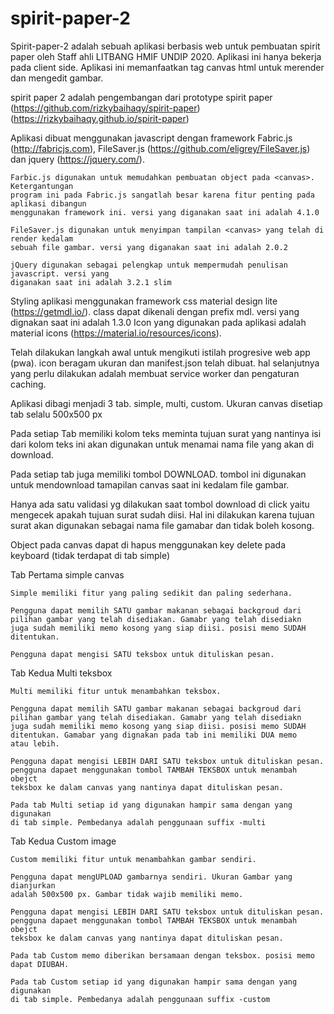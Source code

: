# spirit-paper-2

Spirit-paper-2 adalah sebuah aplikasi berbasis web untuk pembuatan spirit paper oleh
Staff ahli LITBANG HMIF UNDIP 2020. Aplikasi ini hanya bekerja pada client side.
Aplikasi ini memanfaatkan tag canvas html untuk merender dan mengedit gambar.

spirit paper 2 adalah pengembangan dari prototype spirit paper
(https://github.com/rizkybaihaqy/spirit-paper) (https://rizkybaihaqy.github.io/spirit-paper)

Aplikasi dibuat menggunakan javascript dengan framework Fabric.js (http://fabricjs.com),
FileSaver.js (https://github.com/eligrey/FileSaver.js) dan jquery (https://jquery.com/).

    Farbic.js digunakan untuk memudahkan pembuatan object pada <canvas>. Ketergantungan
    program ini pada Fabric.js sangatlah besar karena fitur penting pada aplikasi dibangun
    menggunakan framework ini. versi yang diganakan saat ini adalah 4.1.0

    FileSaver.js digunakan untuk menyimpan tampilan <canvas> yang telah di render kedalam
    sebuah file gambar. versi yang diganakan saat ini adalah 2.0.2

    jQuery digunakan sebagai pelengkap untuk mempermudah penulisan javascript. versi yang
    diganakan saat ini adalah 3.2.1 slim

Styling aplikasi menggunakan framework css material design lite (https://getmdl.io/).
class dapat dikenali dengan prefix mdl. versi yang dignakan saat ini adalah 1.3.0
Icon yang digunakan pada aplikasi adalah material icons (https://material.io/resources/icons).

Telah dilakukan langkah awal untuk mengikuti istilah progresive web app (pwa). icon beragam
ukuran dan manifest.json telah dibuat. hal selanjutnya yang perlu dilakukan adalah membuat
service worker dan pengaturan caching.

Aplikasi dibagi menjadi 3 tab. simple, multi, custom.
Ukuran canvas disetiap tab selalu 500x500 px

Pada setiap Tab memiliki kolom teks meminta tujuan surat yang
nantinya isi dari kolom teks ini akan digunakan untuk menamai
nama file yang akan di download.

Pada setiap tab juga memiliki tombol DOWNLOAD. tombol ini digunakan
untuk mendownload tamapilan canvas saat ini kedalam file gambar.

Hanya ada satu validasi yg dilakukan saat tombol download di click
yaitu mengecek apakah tujuan surat sudah diisi. Hal ini dilakukan
karena tujuan surat akan digunakan sebagai nama file gamabar dan
tidak boleh kosong.

Object pada canvas dapat di hapus menggunakan key delete pada
keyboard (tidak terdapat di tab simple)

Tab Pertama simple canvas

    Simple memiliki fitur yang paling sedikit dan paling sederhana.

    Pengguna dapat memilih SATU gambar makanan sebagai backgroud dari
    pilihan gambar yang telah disediakan. Gamabr yang telah disediakn
    juga sudah memiliki memo kosong yang siap diisi. posisi memo SUDAH
    ditentukan.

    Pengguna dapat mengisi SATU teksbox untuk dituliskan pesan.

Tab Kedua Multi teksbox

    Multi memiliki fitur untuk menambahkan teksbox.

    Pengguna dapat memilih SATU gambar makanan sebagai backgroud dari
    pilihan gambar yang telah disediakan. Gamabr yang telah disediakn
    juga sudah memiliki memo kosong yang siap diisi. posisi memo SUDAH
    ditentukan. Gamabar yang dignakan pada tab ini memiliki DUA memo
    atau lebih.

    Pengguna dapat mengisi LEBIH DARI SATU teksbox untuk dituliskan pesan.
    pengguna dapaet menggunakan tombol TAMBAH TEKSBOX untuk menambah obejct
    teksbox ke dalam canvas yang nantinya dapat dituliskan pesan.

    Pada tab Multi setiap id yang digunakan hampir sama dengan yang digunakan
    di tab simple. Pembedanya adalah penggunaan suffix -multi

Tab Kedua Custom image

    Custom memiliki fitur untuk menambahkan gambar sendiri.

    Pengguna dapat mengUPLOAD gambarnya sendiri. Ukuran Gambar yang dianjurkan
    adalah 500x500 px. Gambar tidak wajib memiliki memo.

    Pengguna dapat mengisi LEBIH DARI SATU teksbox untuk dituliskan pesan.
    pengguna dapaet menggunakan tombol TAMBAH TEKSBOX untuk menambah obejct
    teksbox ke dalam canvas yang nantinya dapat dituliskan pesan.

    Pada tab Custom memo diberikan bersamaan dengan teksbox. posisi memo
    dapat DIUBAH.

    Pada tab Custom setiap id yang digunakan hampir sama dengan yang digunakan
    di tab simple. Pembedanya adalah penggunaan suffix -custom
